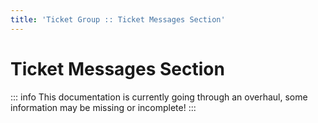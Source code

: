 ```yaml
---
title: 'Ticket Group :: Ticket Messages Section'
---
```


# Ticket Messages Section

::: info
This documentation is currently going through an overhaul, some information may be missing or incomplete!
:::
